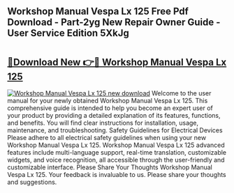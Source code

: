 ## Workshop Manual Vespa Lx 125 Free Pdf Download - Part-2yg New Repair Owner Guide - User Service Edition 5XkJg

# <h2><a href="http://bc47162.oget.top/?id=Workshop+Manual+Vespa+Lx+125">🔗Download New 👉🔴 Workshop Manual Vespa Lx 125</a></h2>

[![Workshop Manual Vespa Lx 125 new download](https://i.imgur.com/5g1atiW.png)](http://bc47162.oget.top/?id=Workshop+Manual+Vespa+Lx+125)
Welcome to the user manual for your newly obtained Workshop Manual Vespa Lx 125. This comprehensive guide is intended to help you become an expert user of your product by providing a detailed explanation of its features, functions, and benefits. You will find clear instructions for installation, usage, maintenance, and troubleshooting. Safety Guidelines for Electrical Devices Please adhere to all electrical safety guidelines when using your new Workshop Manual Vespa Lx 125. Workshop Manual Vespa Lx 125 advanced features include multi-language support, real-time translation, customizable widgets, and voice recognition, all accessible through the user-friendly and customizable interface. Please Share Your Thoughts Workshop Manual Vespa Lx 125. Your feedback is invaluable to us. Please share your thoughts and suggestions.

